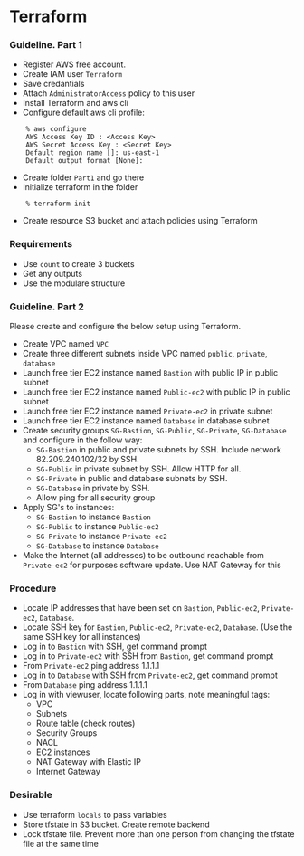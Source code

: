 # Terraform 

### Guideline. Part 1

- Register AWS free account.
- Create IAM user `Terraform`
- Save credantials
- Attach `AdministratorAccess` policy to this user
- Install Terraform and aws cli
- Configure default aws cli profile:

```
    % aws configure
    AWS Access Key ID : <Access Key>
    AWS Secret Access Key : <Secret Key>
    Default region name []: us-east-1
    Default output format [None]:
```

- Create folder `Part1` and go there
- Initialize terraform in the folder
```
    % terraform init
```
- Create resource S3 bucket and attach policies using Terraform
  
### Requirements

- Use `count` to create 3 buckets
- Get any outputs 
- Use the modulare structure 


### Guideline. Part 2

Please create and configure the below setup using Terraform.

- Create VPC named `VPC`
- Create three different subnets inside VPC named `public`, `private`, `database`
- Launch free tier EC2 instance named `Bastion` with public IP in public subnet
- Launch free tier EC2 instance named `Public-ec2` with public IP in public subnet
- Launch free tier EC2 instance named `Private-ec2` in private subnet
- Launch free tier EC2 instance named `Database` in database subnet
- Create security groups `SG-Bastion`, `SG-Public`, `SG-Private`, `SG-Database` and configure in the follow way:
  - `SG-Bastion` in public and private subnets by SSH. Include network 82.209.240.102/32 by SSH. 
  - `SG-Public` in private subnet by SSH. Allow HTTP for all.
  - `SG-Private` in public and database subnets by SSH.
  - `SG-Database` in private by SSH.
  - Allow ping for all security group
- Apply SG's to instances:
  - `SG-Bastion` to instance `Bastion`
  - `SG-Public` to instance `Public-ec2`
  - `SG-Private` to instance `Private-ec2`
  - `SG-Database` to instance `Database`
- Make the Internet (all addresses) to be outbound reachable from `Private-ec2` for purposes software update. Use NAT Gateway for this

### Procedure

- Locate IP addresses that have been set on `Bastion`, `Public-ec2`, `Private-ec2`, `Database`.
- Locate SSH key for `Bastion`, `Public-ec2`, `Private-ec2`, `Database`. (Use the same SSH key for all instances)
- Log in to `Bastion` with SSH, get command prompt
- Log in to `Private-ec2` with SSH from `Bastion`, get command prompt
- From `Private-ec2` ping address 1.1.1.1
- Log in to `Database` with SSH from `Private-ec2`, get command prompt
- From `Database` ping address 1.1.1.1
- Log in with viewuser, locate following parts, note meaningful tags:
  - VPC
  - Subnets
  - Route table (check routes)
  - Security Groups
  - NACL
  - EC2 instances
  - NAT Gateway with Elastic IP
  - Internet Gateway

### Desirable

- Use terraform `locals` to pass variables
- Store tfstate in S3 bucket. Create remote backend
- Lock tfstate file. Prevent more than one person from changing the tfstate file at the same time